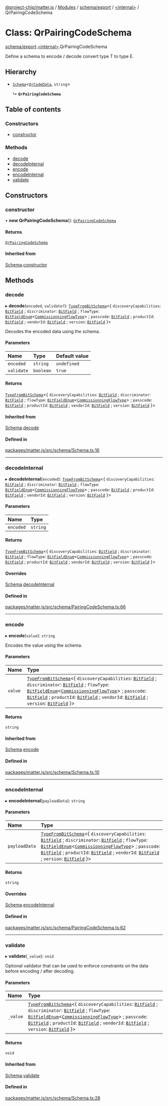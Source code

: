 [@project-chip/matter.js](../README.md) / [Modules](../modules.md) / [schema/export](../modules/schema_export.md) / [\<internal\>](../modules/schema_export._internal_.md) / QrPairingCodeSchema

# Class: QrPairingCodeSchema

[schema/export](../modules/schema_export.md).[\<internal\>](../modules/schema_export._internal_.md).QrPairingCodeSchema

Define a schema to encode / decode convert type T to type E.

## Hierarchy

- [`Schema`](schema_export.Schema.md)\<[`QrCodeData`](../modules/schema_export.md#qrcodedata), `string`\>

  ↳ **`QrPairingCodeSchema`**

## Table of contents

### Constructors

- [constructor](schema_export._internal_.QrPairingCodeSchema.md#constructor)

### Methods

- [decode](schema_export._internal_.QrPairingCodeSchema.md#decode)
- [decodeInternal](schema_export._internal_.QrPairingCodeSchema.md#decodeinternal)
- [encode](schema_export._internal_.QrPairingCodeSchema.md#encode)
- [encodeInternal](schema_export._internal_.QrPairingCodeSchema.md#encodeinternal)
- [validate](schema_export._internal_.QrPairingCodeSchema.md#validate)

## Constructors

### constructor

• **new QrPairingCodeSchema**(): [`QrPairingCodeSchema`](schema_export._internal_.QrPairingCodeSchema.md)

#### Returns

[`QrPairingCodeSchema`](schema_export._internal_.QrPairingCodeSchema.md)

#### Inherited from

[Schema](schema_export.Schema.md).[constructor](schema_export.Schema.md#constructor)

## Methods

### decode

▸ **decode**(`encoded`, `validate?`): [`TypeFromBitSchema`](../modules/schema_export.md#typefrombitschema)\<\{ `discoveryCapabilities`: [`BitField`](../modules/schema_export.md#bitfield) ; `discriminator`: [`BitField`](../modules/schema_export.md#bitfield) ; `flowType`: [`BitFieldEnum`](../modules/schema_export.md#bitfieldenum)\<[`CommissionningFlowType`](../enums/schema_export.CommissionningFlowType.md)\> ; `passcode`: [`BitField`](../modules/schema_export.md#bitfield) ; `productId`: [`BitField`](../modules/schema_export.md#bitfield) ; `vendorId`: [`BitField`](../modules/schema_export.md#bitfield) ; `version`: [`BitField`](../modules/schema_export.md#bitfield)  }\>

Decodes the encoded data using the schema.

#### Parameters

| Name | Type | Default value |
| :------ | :------ | :------ |
| `encoded` | `string` | `undefined` |
| `validate` | `boolean` | `true` |

#### Returns

[`TypeFromBitSchema`](../modules/schema_export.md#typefrombitschema)\<\{ `discoveryCapabilities`: [`BitField`](../modules/schema_export.md#bitfield) ; `discriminator`: [`BitField`](../modules/schema_export.md#bitfield) ; `flowType`: [`BitFieldEnum`](../modules/schema_export.md#bitfieldenum)\<[`CommissionningFlowType`](../enums/schema_export.CommissionningFlowType.md)\> ; `passcode`: [`BitField`](../modules/schema_export.md#bitfield) ; `productId`: [`BitField`](../modules/schema_export.md#bitfield) ; `vendorId`: [`BitField`](../modules/schema_export.md#bitfield) ; `version`: [`BitField`](../modules/schema_export.md#bitfield)  }\>

#### Inherited from

[Schema](schema_export.Schema.md).[decode](schema_export.Schema.md#decode)

#### Defined in

[packages/matter.js/src/schema/Schema.ts:16](https://github.com/project-chip/matter.js/blob/c15b1068/packages/matter.js/src/schema/Schema.ts#L16)

___

### decodeInternal

▸ **decodeInternal**(`encoded`): [`TypeFromBitSchema`](../modules/schema_export.md#typefrombitschema)\<\{ `discoveryCapabilities`: [`BitField`](../modules/schema_export.md#bitfield) ; `discriminator`: [`BitField`](../modules/schema_export.md#bitfield) ; `flowType`: [`BitFieldEnum`](../modules/schema_export.md#bitfieldenum)\<[`CommissionningFlowType`](../enums/schema_export.CommissionningFlowType.md)\> ; `passcode`: [`BitField`](../modules/schema_export.md#bitfield) ; `productId`: [`BitField`](../modules/schema_export.md#bitfield) ; `vendorId`: [`BitField`](../modules/schema_export.md#bitfield) ; `version`: [`BitField`](../modules/schema_export.md#bitfield)  }\>

#### Parameters

| Name | Type |
| :------ | :------ |
| `encoded` | `string` |

#### Returns

[`TypeFromBitSchema`](../modules/schema_export.md#typefrombitschema)\<\{ `discoveryCapabilities`: [`BitField`](../modules/schema_export.md#bitfield) ; `discriminator`: [`BitField`](../modules/schema_export.md#bitfield) ; `flowType`: [`BitFieldEnum`](../modules/schema_export.md#bitfieldenum)\<[`CommissionningFlowType`](../enums/schema_export.CommissionningFlowType.md)\> ; `passcode`: [`BitField`](../modules/schema_export.md#bitfield) ; `productId`: [`BitField`](../modules/schema_export.md#bitfield) ; `vendorId`: [`BitField`](../modules/schema_export.md#bitfield) ; `version`: [`BitField`](../modules/schema_export.md#bitfield)  }\>

#### Overrides

[Schema](schema_export.Schema.md).[decodeInternal](schema_export.Schema.md#decodeinternal)

#### Defined in

[packages/matter.js/src/schema/PairingCodeSchema.ts:66](https://github.com/project-chip/matter.js/blob/c15b1068/packages/matter.js/src/schema/PairingCodeSchema.ts#L66)

___

### encode

▸ **encode**(`value`): `string`

Encodes the value using the schema.

#### Parameters

| Name | Type |
| :------ | :------ |
| `value` | [`TypeFromBitSchema`](../modules/schema_export.md#typefrombitschema)\<\{ `discoveryCapabilities`: [`BitField`](../modules/schema_export.md#bitfield) ; `discriminator`: [`BitField`](../modules/schema_export.md#bitfield) ; `flowType`: [`BitFieldEnum`](../modules/schema_export.md#bitfieldenum)\<[`CommissionningFlowType`](../enums/schema_export.CommissionningFlowType.md)\> ; `passcode`: [`BitField`](../modules/schema_export.md#bitfield) ; `productId`: [`BitField`](../modules/schema_export.md#bitfield) ; `vendorId`: [`BitField`](../modules/schema_export.md#bitfield) ; `version`: [`BitField`](../modules/schema_export.md#bitfield)  }\> |

#### Returns

`string`

#### Inherited from

[Schema](schema_export.Schema.md).[encode](schema_export.Schema.md#encode)

#### Defined in

[packages/matter.js/src/schema/Schema.ts:10](https://github.com/project-chip/matter.js/blob/c15b1068/packages/matter.js/src/schema/Schema.ts#L10)

___

### encodeInternal

▸ **encodeInternal**(`payloadData`): `string`

#### Parameters

| Name | Type |
| :------ | :------ |
| `payloadData` | [`TypeFromBitSchema`](../modules/schema_export.md#typefrombitschema)\<\{ `discoveryCapabilities`: [`BitField`](../modules/schema_export.md#bitfield) ; `discriminator`: [`BitField`](../modules/schema_export.md#bitfield) ; `flowType`: [`BitFieldEnum`](../modules/schema_export.md#bitfieldenum)\<[`CommissionningFlowType`](../enums/schema_export.CommissionningFlowType.md)\> ; `passcode`: [`BitField`](../modules/schema_export.md#bitfield) ; `productId`: [`BitField`](../modules/schema_export.md#bitfield) ; `vendorId`: [`BitField`](../modules/schema_export.md#bitfield) ; `version`: [`BitField`](../modules/schema_export.md#bitfield)  }\> |

#### Returns

`string`

#### Overrides

[Schema](schema_export.Schema.md).[encodeInternal](schema_export.Schema.md#encodeinternal)

#### Defined in

[packages/matter.js/src/schema/PairingCodeSchema.ts:62](https://github.com/project-chip/matter.js/blob/c15b1068/packages/matter.js/src/schema/PairingCodeSchema.ts#L62)

___

### validate

▸ **validate**(`_value`): `void`

Optional validator that can be used to enforce constraints on the data before encoding / after decoding.

#### Parameters

| Name | Type |
| :------ | :------ |
| `_value` | [`TypeFromBitSchema`](../modules/schema_export.md#typefrombitschema)\<\{ `discoveryCapabilities`: [`BitField`](../modules/schema_export.md#bitfield) ; `discriminator`: [`BitField`](../modules/schema_export.md#bitfield) ; `flowType`: [`BitFieldEnum`](../modules/schema_export.md#bitfieldenum)\<[`CommissionningFlowType`](../enums/schema_export.CommissionningFlowType.md)\> ; `passcode`: [`BitField`](../modules/schema_export.md#bitfield) ; `productId`: [`BitField`](../modules/schema_export.md#bitfield) ; `vendorId`: [`BitField`](../modules/schema_export.md#bitfield) ; `version`: [`BitField`](../modules/schema_export.md#bitfield)  }\> |

#### Returns

`void`

#### Inherited from

[Schema](schema_export.Schema.md).[validate](schema_export.Schema.md#validate)

#### Defined in

[packages/matter.js/src/schema/Schema.ts:28](https://github.com/project-chip/matter.js/blob/c15b1068/packages/matter.js/src/schema/Schema.ts#L28)
